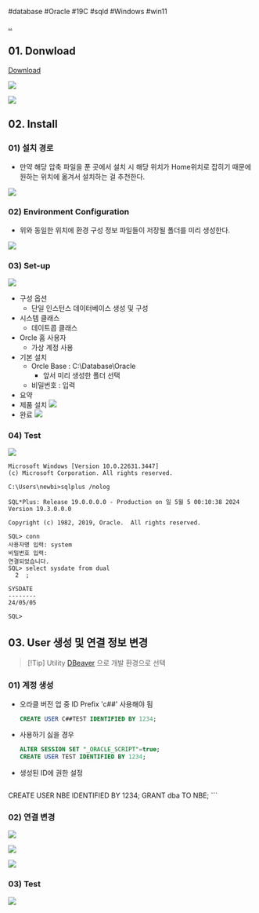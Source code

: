 #database #Oracle #19C #sqld #Windows #win11

[..](Oracle.md)

## 01. Donwload

[Download](https://www.oracle.com/kr/downloads/)

![](attachments/Pasted%20image%2020240504235806.png)

![](attachments/Pasted%20image%2020240504235820.png)

## 02. Install

### 01) 설치 경로
- 만약 해당 압축 파일을 푼 곳에서 설치 시 해당 위치가 Home위치로 잡히기 때문에 원하는 위치에 옮겨서 설치하는 걸 추천한다.

![](attachments/Pasted%20image%2020240504235957.png)

### 02) Environment Configuration
- 위와 동일한 위치에 환경 구성 정보 파일들이 저장될 폴더를 미리 생성한다.

![](attachments/Pasted%20image%2020240505000154.png)

### 03) Set-up

![](attachments/Pasted%20image%2020240505000342.png)
- 구성 옵션
	- 단일 인스턴스 데이터베이스 생성 및 구성
- 시스템 클래스
	- 데이트콥 클래스
- Orcle 홈 사용자
	- 가상 계정 사용
- 기본 설치
	- Orcle Base : C:\Database\Oracle
		- 앞서 미리 생성한 폴더 선택
	- 비밀번호 : 입력
- 요약
- 제품 설치
	![](attachments/Pasted%20image%2020240505000651.png)
- 완료
	![](attachments/Pasted%20image%2020240505000735.png)

### 04) Test

![](attachments/Pasted%20image%2020240505001128.png)

```shell
Microsoft Windows [Version 10.0.22631.3447]
(c) Microsoft Corporation. All rights reserved.

C:\Users\newbi>sqlplus /nolog

SQL*Plus: Release 19.0.0.0.0 - Production on 일 5월 5 00:10:38 2024
Version 19.3.0.0.0

Copyright (c) 1982, 2019, Oracle.  All rights reserved.

SQL> conn
사용자명 입력: system
비밀번호 입력:
연결되었습니다.
SQL> select sysdate from dual
  2  ;

SYSDATE
--------
24/05/05

SQL>
```
## 03. User 생성 및 연결 정보 변경
> [!Tip] Utility
> [DBeaver](../Assist/DBeaver.md) 으로 개발 환경으로 선택
### 01) 계정 생성
- 오라클 버전 업 중 ID Prefix 'c##' 사용해야 됨
	```sql
	CREATE USER C##TEST IDENTIFIED BY 1234;
	```
- 사용하기 싫을 경우
	```sql
	ALTER SESSION SET "_ORACLE_SCRIPT"=true;
	CREATE USER TEST IDENTIFIED BY 1234;
	```
- 생성된 ID에 권한 설정
	```sql
CREATE USER NBE IDENTIFIED BY 1234;
GRANT dba TO NBE;
	```

### 02) 연결 변경

![](attachments/Pasted%20image%2020240505002715.png)

![](attachments/Pasted%20image%2020240505002826.png)

![](attachments/Pasted%20image%2020240505002800.png)


### 03) Test

![](attachments/Pasted%20image%2020240505002952.png)



